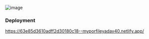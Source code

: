 ![image](https://user-images.githubusercontent.com/109465963/218291519-a925af20-8f4e-4be1-bc35-49f9c99f9fbb.png)


### Deployment

https://63e85d3610adff2d30180c18--myporfileyadav40.netlify.app/
